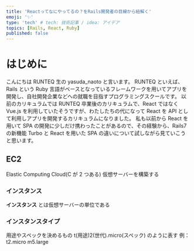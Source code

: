 ```yaml
---
title: 'Reactってなにやってるの？をRails開発者の目線から紐解く'
emoji: '✨'
type: 'tech' # tech: 技術記事 / idea: アイデア
topics: [Rails, React, Ruby]
published: false
---
```


# はじめに

こんにちは RUNTEQ 生の yasuda_naoto と言います。
RUNTEQ といえば、Rails という Ruby 言語がベースとなっているフレームワークを用いてアプリを開発し、自社開発企業などへの就職を目指すプログラミングスクールです。
以前のカリキュラムでは RUNTEQ 卒業後のカリキュラムで、React ではなく Vue.js を利用していたそうですが、わたしたちの代になって React を API として利用しアプリを開発するカリキュラムになりました。
私も以前から React を用いて SPA の開発に少しだけ携わったことがあるので、その経験から、Rails7 の新機能 Turbo と React を用いた SPA の違いについて試しながら見ていこうと思います。

## EC2

Elastic Computing Cloud(C が 2 つある)
仮想サーバーを構築する

### インスタンス

**インスタンス** とは仮想サーバーの単位である

### インスタンスタイプ

用途やスペックを決めるもの
t(用途)2(世代).micro(スペック) のように表す
例： t2.micro m5.large
